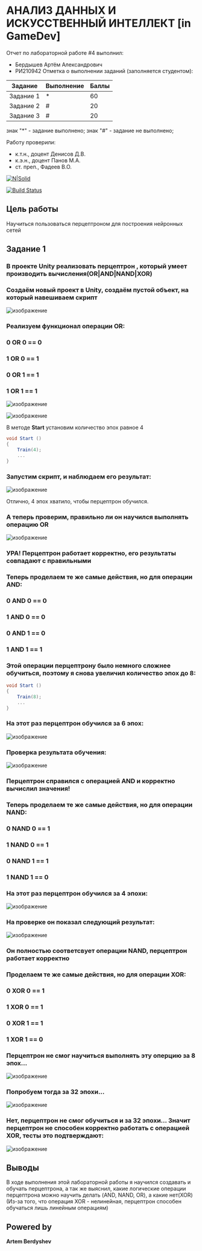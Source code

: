 # АНАЛИЗ ДАННЫХ И ИСКУССТВЕННЫЙ ИНТЕЛЛЕКТ [in GameDev]
Отчет по лабораторной работе #4 выполнил:
- Бердышев Артём Александрович
- РИ210942
Отметка о выполнении заданий (заполняется студентом):

| Задание | Выполнение | Баллы |
| ------ | ------ | ------ |
| Задание 1 | * | 60 |
| Задание 2 | # | 20 |
| Задание 3 | # | 20 |

знак "*" - задание выполнено; знак "#" - задание не выполнено;

Работу проверили:
- к.т.н., доцент Денисов Д.В.
- к.э.н., доцент Панов М.А.
- ст. преп., Фадеев В.О.

[![N|Solid](https://cldup.com/dTxpPi9lDf.thumb.png)](https://nodesource.com/products/nsolid)

[![Build Status](https://travis-ci.org/joemccann/dillinger.svg?branch=master)](https://travis-ci.org/joemccann/dillinger)

## Цель работы
Научиться пользоваться перцептроном для построения нейронных сетей

## Задание 1
### В проекте Unity реализовать перцептрон , который умеет производить вычисления(OR|AND|NAND|XOR)

### Создаём новый проект в Unity, создаём пустой объект, на который навешиваем скрипт

![изображение](https://user-images.githubusercontent.com/104849066/204510490-a57bd1ac-186c-4e23-b8f7-245184b118fc.png)

### Реализуем функционал операции OR:

### 0 OR 0 == 0
### 1 OR 0 == 1
### 0 OR 1 == 1
### 1 OR 1 == 1
![изображение](https://user-images.githubusercontent.com/104849066/204513294-7c259b11-1a8d-4512-8363-83641e3bed79.png)

![изображение](https://user-images.githubusercontent.com/104849066/204512362-ca33bee7-bf0d-49b0-92be-046c19d28a02.png)

В методе **Start** установим количество эпох равное 4
```c#
void Start () 
{
    Train(4);
    ...		
}
```
### Запустим скрипт, и наблюдаем его результат:

![изображение](https://user-images.githubusercontent.com/104849066/204515369-4507eec6-e21f-4d01-95bc-ccd4b8f07071.png)

Отлично, 4 эпох хватило, чтобы перцептрон обучился.

### А теперь проверим, правильно ли он научился выполнять операцию OR
![изображение](https://user-images.githubusercontent.com/104849066/204515512-89168e92-ba7e-41d2-bd5d-45701ab69906.png)

### УРА! Перцептрон работает корректно, его результаты совпадают с правильными

### Теперь проделаем те же самые действия, но для операции AND:
### 0 AND 0 == 0
### 1 AND 0 == 0
### 0 AND 1 == 0
### 1 AND 1 == 1

### Этой операции перцептрону было немного сложнее обучиться, поэтому я снова увеличил количество эпох до 8:
```c#
void Start () 
{
    Train(8);
    ...		
}
```

### На этот раз перцептрон обучился за 6 эпох:
![изображение](https://user-images.githubusercontent.com/104849066/204518039-4889c20d-b033-46f1-b747-1088722c07a0.png)

### Проверка результата обучения:
![изображение](https://user-images.githubusercontent.com/104849066/204518121-2e920db0-4f26-47c5-a844-e7635328d220.png)

### Перцептрон справился с операцией AND и корректно вычислил значения!

### Теперь проделаем те же самые действия, но для операции NAND:
### 0 NAND 0 == 1
### 1 NAND 0 == 1
### 0 NAND 1 == 1
### 1 NAND 1 == 0

### На этот раз перцептрон обучился за 4 эпохи:
![изображение](https://user-images.githubusercontent.com/104849066/204520907-0d8b0523-ae1b-4636-8ba9-4310bd352ebc.png)

### На проверке он показал следующий результат:
![изображение](https://user-images.githubusercontent.com/104849066/204521009-a3248b80-1d2f-4e48-ad27-5429a5993d07.png)

### Он полностью соответсвует операции NAND, перцептрон работает корректно

### Проделаем те же самые действия, но для операции XOR:
### 0 XOR 0 == 1
### 1 XOR 0 == 1
### 0 XOR 1 == 1
### 1 XOR 1 == 0

### Перцептрон не смог научиться выполнять эту оперцию за 8 эпох...
![изображение](https://user-images.githubusercontent.com/104849066/204521928-f49297a8-8e07-4e1f-82c8-8167ffe7a199.png)

### Попробуем тогда за 32 эпохи...
![изображение](https://user-images.githubusercontent.com/104849066/204522201-5918d4ec-3699-4461-8896-078fddb5ec96.png)

### Нет, перцептрон не смог обучиться и за 32 эпохи... Значит перцептрон не способен корректно работать с операцией XOR, тесты это подтверждают:
![изображение](https://user-images.githubusercontent.com/104849066/204522484-4634d3bc-a260-42f0-b65a-1a257a56621c.png)



## Выводы
В ходе выполнения этой лабораторной работы я научился создавать и обучать перцептрона, а так же выяснил, какие логические операции перцептрона можно научить делать (AND, NAND, OR), а какие нет(XOR)(Из-за того, что операция XOR - нелинейная, перцептрон способен обучаться лишь линейным операциям)

## Powered by

**Artem Berdyshev**
